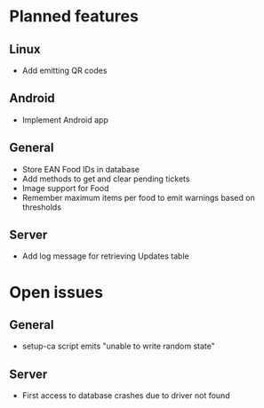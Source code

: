 # Planned features

## Linux
* Add emitting QR codes 

## Android
* Implement Android app

## General
* Store EAN Food IDs in database
* Add methods to get and clear pending tickets
* Image support for Food
* Remember maximum items per food to emit warnings based on thresholds

## Server
* Add log message for retrieving Updates table

# Open issues 

## General
* setup-ca script emits "unable to write random state"

## Server
* First access to database crashes due to driver not found
